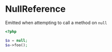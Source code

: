 # NullReference

Emitted when attempting to call a method on `null`

```php
<?php

$a = null;
$a->foo();
```
